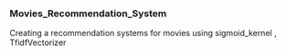 ### Movies_Recommendation_System
Creating a recommendation systems for movies using sigmoid_kernel , TfidfVectorizer
